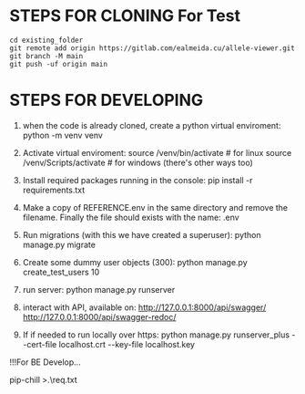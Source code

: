 
# STEPS FOR CLONING For Test
```
cd existing_folder
git remote add origin https://gitlab.com/ealmeida.cu/allele-viewer.git
git branch -M main
git push -uf origin main
```

# STEPS FOR DEVELOPING
1.  when the code is already cloned, create a python virtual enviroment:
python -m venv venv

2. Activate virtual enviroment:
source /venv/bin/activate # for linux
source /venv/Scripts/activate # for windows (there's other ways too)

3. Install required packages running in the console:
pip install -r requirements.txt

4. Make a copy of REFERENCE.env in the same directory and remove the filename. Finally the file should exists with the name: .env

5. Run migrations (with this we have created a superuser):
python manage.py migrate

6. Create some dummy user objects (300):
python manage.py create_test_users 10

7. run server:
python manage.py runserver

8. interact with API, available on:
http://127.0.0.1:8000/api/swagger/
http://127.0.0.1:8000/api/swagger-redoc/

9. If if needed to run locally over https:
python manage.py runserver_plus --cert-file localhost.crt --key-file localhost.key


!!!For BE Develop...

pip-chill >.\req.txt
